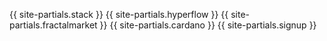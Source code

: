 {{ site-partials.stack }}
{{ site-partials.hyperflow }}
{{ site-partials.fractalmarket }}
{{ site-partials.cardano }}
{{ site-partials.signup }}
